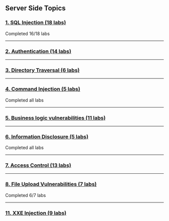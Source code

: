 ## Server Side Topics

### [**1. SQL Injection (18 labs)**](/SQL%20Injection)
Completed 16/18 labs
___
### [**2. Authentication (14 labs)**](/Authentication)

___
### [**3. Directory Traversal (6 labs)**](/Directory%20Traversal)

___
### [**4. Command Injection (5 labs)**](/Command%20Injection)
Completed all labs
___
### [**5. Business logic vulnerabilities (11 labs)**](/Business%20Logic%20Vulnerabilities)

___
### [**6. Information Disclosure (5 labs)**](/Information%20Disclosure)
Completed all labs
___
### [**7. Access Control (13 labs)**](/Access%20Control)
___
### [**8. File Upload Vulnerabilities (7 labs)**](./File%20Upload%20Vulnerabilities)
Completed 6/7 labs
___
### [**11. XXE Injection (9 labs)**](./XXE%20Injection)
